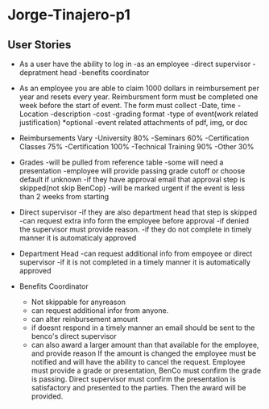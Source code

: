 # Jorge-Tinajero-p1

## User Stories

* As a user have the ability to log in
-as an employee 
-direct supervisor 
-depratment head 
-benefits coordinator

* As an employee you are able to claim 1000 dollars in reimbursement per year and resets every year. Reimbursment form must be completed one week before the start of event. The form must collect
-Date, time
-Location
-description
-cost
-grading format
-type of event(work related justification)
*optional
-event related attachments of pdf, img, or doc

* Reimbursements Vary
-University 80%
-Seminars 60%
-Certification Classes 75%
-Certification 100%
-Technical Training 90%
-Other 30%

* Grades
  -will be pulled from reference table
  -some will need a presentation
  -employee will provide passing grade cutoff or choose default if unknown
  -if they have approval email that approval step is skipped(not skip BenCop)
  -will be marked urgent if the event is less than 2 weeks from starting
* Direct supervisor
 -if they are also department head that step is skipped
 -can request extra info form the employee before approval
 -if denied the supervisor must provide reason.
 -if they do not complete in timely manner it is automaticaly approved
 * Department Head 
  -can request additional info from empoyee or direct supervisor
  -if it is not completed in a timely manner it is automatically approved
 * Benefits Coordinator
   - Not skippable for anyreason
   - can request additional infor from anyone.
   - can alter reinbursement amount
   - if doesnt respond in a timely manner an email should be sent to the benco's direct supervisor
   - can also award a larger amount than that available for the employee, and provide reason
  If the amount is changed the employee must be notified and will have the ability to cancel the request. Employee must provide a grade or presentation, BenCo must confirm the grade is passing. Direct supervisor must confirm the presentation is satisfactory and presented to the parties. Then the award will be provided.
